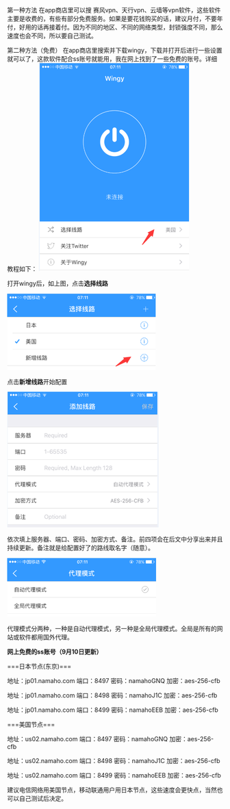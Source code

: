 第一种方法
在app商店里可以搜 赛风vpn、天行vpn、云墙等vpn软件，这些软件主要是收费的，有些有部分免费服务。如果是要花钱购买的话，建议月付，不要年付，好用的话再接着付。因为不同的地区、不同的网络类型，封锁强度不同，那么速度也会不同，所以要自己测试。

第二种方法（免费）
在app商店里搜索并下载wingy，下载并打开后进行一些设置就可以了，这款软件配合ss账号就能用，我在网上找到了一些免费的账号。详细教程如下：
![](http://github.com/Alvin9999/crp_up/raw/master/苹果1.png)

打开wingy后，如上图，点击**选择线路**

![](http://github.com/Alvin9999/crp_up/raw/master/苹果2.png)

点击**新增线路**开始配置

![](http://github.com/Alvin9999/crp_up/raw/master/苹果3.png)

依次填上服务器、端口、密码、加密方式、备注。前四项会在后文中分享出来并且持续更新。备注就是给配置好了的路线取名字（随意）。


![](http://github.com/Alvin9999/crp_up/raw/master/苹果4.png)

代理模式分两种，一种是自动代理模式，另一种是全局代理模式。全局是所有的网站或软件都用国外代理。

**网上免费的ss账号（9月10日更新）**

===日本节点(东京)===

地址：jp01.namaho.com
端口：8497
密码：namahoGNQ
加密：aes-256-cfb

地址：jp01.namaho.com
端口：8498
密码：namahoJ1C
加密：aes-256-cfb

地址：jp01.namaho.com
端口：8499
密码：namahoEEB
加密：aes-256-cfb

===美国节点===

地址：us02.namaho.com
端口：8497
密码：namahoGNQ
加密：aes-256-cfb

地址：us02.namaho.com
端口：8498
密码：namahoJ1C
加密：aes-256-cfb

地址：us02.namaho.com
端口：8499
密码：namahoEEB
加密：aes-256-cfb

建议电信网络用美国节点，移动联通用户用日本节点，这些速度会更快点，当然也可以自己测试后决定。
